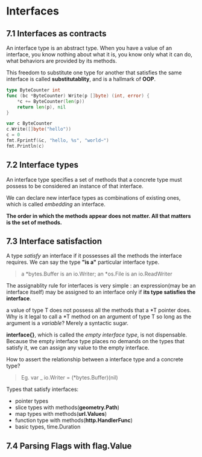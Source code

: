 # Interfaces

## 7.1 Interfaces as contracts

An interface type is an abstract type. When you have a value of an interface, you know nothing about what it is, you know only what it can do, what behaviors are provided by its methods.

This freedom to substitute one type for another that satisfies the same interface is called **substitutablity**, and is a hallmark of **OOP**.

```go
type ByteCounter int
func (bc *ByteCounter) Write(p []byte) (int, error) {
    *c += ByteCounter(len(p))
    return len(p), nil
}

var c ByteCounter
c.Write([]byte("hello"))
c = 0
fmt.Fprintf(&c, "hello, %s", "world~")
fmt.Println(c)
```

## 7.2 Interface types

An interface type specifies a set of methods that a concrete type must possess to be considered an instance of that interface.

We can declare new interface types as combinations of existing ones, which is called *embedding* an interface. 

**The order in which the methods appear does not matter. All that matters is the set of methods.**

## 7.3 Interface satisfaction

A type *satisfy* an interface if it possesses all the methods the interface requires. We can say the type **"is a"** particular interface type. 

>a *bytes.Buffer is an io.Writer; an *os.File is an io.ReadWriter

The assignablity rule for interfaces is very simple : an expression(may be an interface itself) may be assigned to an interface only if **its type satisfies the interface**.

a value of type T does not possess all the methods that a *T pointer does. Why is it legal to call a *T method on an argument of type T so long as the argument is a *variable*? Merely a syntactic sugar.

**interface{}**, which is called the *empty interface type*, is not dispensable. Because the empty interface type places no demands on the types that satisfy it, we can assign any value to the empty interface.

How to assert the relationship between a interface type and a concrete type?
>Eg. var _ io.Writer = (*bytes.Buffer)(nil)

Types that satisfy interfaces:

* pointer types
* slice types with methods(**geometry.Path**)
* map types with methods(**url.Values**)
* function type with methods(**http.HandlerFunc**)
* basic types, time.Duration

## 7.4 Parsing Flags with flag.Value
